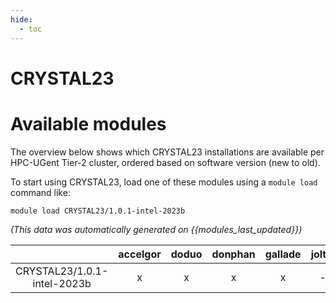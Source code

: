 ```yaml
---
hide:
  - toc
---
```


CRYSTAL23
=========

# Available modules


The overview below shows which CRYSTAL23 installations are available per HPC-UGent Tier-2 cluster, ordered based on software version (new to old).

To start using CRYSTAL23, load one of these modules using a `module load` command like:

```shell
module load CRYSTAL23/1.0.1-intel-2023b
```

*(This data was automatically generated on {{modules_last_updated}})*  

| |accelgor|doduo|donphan|gallade|joltik|shinx|skitty|
| :---: | :---: | :---: | :---: | :---: | :---: | :---: | :---: |
|CRYSTAL23/1.0.1-intel-2023b|x|x|x|x|-|x|x|

